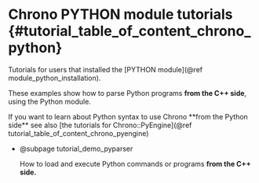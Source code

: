 Chrono PYTHON module tutorials   {#tutorial_table_of_content_chrono_python}
================================

Tutorials for users that installed the [PYTHON module](@ref module_python_installation).

These examples show how to parse Python programs **from the C++ side**, using
the Python module.

<div class="ce-info">
If you want to learn about Python syntax to use 
Chrono **from the Python side** see also 
[the tutorials for Chrono::PyEngine](@ref tutorial_table_of_content_chrono_pyengine)
</div>


- @subpage  tutorial_demo_pyparser

  How to load and execute Python commands or programs **from the C++ side.**

